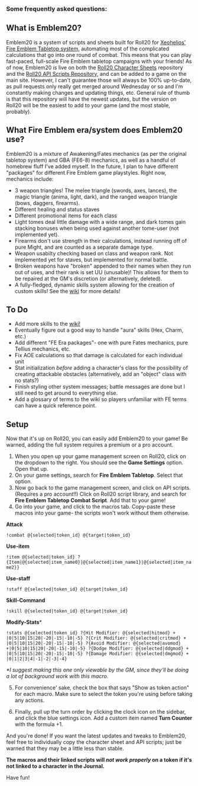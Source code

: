 ### Some frequently asked questions: ###

## What is Emblem20? ##

Emblem20 is a system of scripts and sheets built for Roll20 for [Xeohelios'](https://reddit.com/user/xeohelios) [Fire Emblem Tabletop system](https://www.dropbox.com/sh/fvib0sh0o4fqt8d/AACJ66fUDtxL5atM5-ZcE8Ypa?dl=0), automating most of the complicated calculations that go into one round of combat. This means that you can play fast-paced, full-scale Fire Emblem tabletop campaigns with your friends! As of now, Emblem20 *is* live on both the [Roll20 Character Sheets](https://github.com/Roll20/roll20-character-sheets) repository and the [Roll20 API Scripts Repository](https://github.com/missing-q/roll20-api-scripts), and can be added to a game on the main site. However, I can't guarantee those will always be 100% up-to-date, as pull requests only really get merged around Wednesday or so and I'm constantly making changes and updating things, etc. General rule of thumb is that this repository will have the newest updates, but the version on Roll20 will be the easiest to add to your game (and the most stable, probably).

## What Fire Emblem era/system does Emblem20 use? ##

Emblem20 is a mixture of Awakening/Fates mechanics (as per the original tabletop system) and GBA (FE6-8) mechanics, as well as a handful of homebrew fluff I've added myself. In the future, I plan to have different "packages" for different Fire Emblem game playstyles. Right now, mechanics include:
- 3 weapon triangles! The melee triangle (swords, axes, lances), the magic triangle (anima, light, dark), and the ranged weapon triangle (bows, daggers, firearms).
- Different healing and status staves
- Different promotional items for each class
- Light tomes deal little damage with a wide range, and dark tomes gain stacking bonuses when being used against another tome-user (not implemented yet).
- Firearms don't use strength in their calculations, instead running off of pure Might, and are counted as a separate damage type. 
- Weapon usabilty checking based on class and weapon rank. Not implemented yet for staves, but implemented for normal battle. 
- Broken weapons have "broken" appended to their names when they run out of uses, and their rank is set UU (unusable)! This allows for them to be repaired at the GM's discretion (or alternatively, deleted).
- A fully-fledged, dynamic skills system allowing for the creation of custom skills! See the [wiki](https://github.com/missing-q/emblem20/wiki) for more details!

## To Do ##
- Add more skills to the [wiki!](https://github.com/missing-q/emblem20/wiki)
- Eventually figure out a good way to handle "aura" skills (Hex, Charm, etc.)
- Add different "FE Era packages"- one with pure Fates mechanics, pure Tellius mechanics, etc.
- Fix AOE calculations so that damage is calculated for each individual unit
- Stat initialization *before* adding a character's class for the possibility of creating attackable obstacles (alternatively, add an "object" class with no stats?)
- Finish styling other system messages; battle messages are done but I still need to get around to everything else.
- Add a glossary of terms to the wiki so players unfamiliar with FE terms can have a quick reference point.

## Setup ##

Now that it's up on Roll20, you can easily add Emblem20 to your game! Be warned, adding the full system requires a premium or a pro account.

1. When you open up your game management screen on Roll20, click on the dropdown to the right. You should see the **Game Settings** option. Open that up.
2. On your game settings, search for **Fire Emblem Tabletop**. Select that option.
3. Now go back to the game management screen, and click on API scripts. (Requires a pro account!!) Click on Roll20 script library, and search for **Fire Emblem Tabletop Combat Script**. Add that to your game!
4. Go into your game, and click to the macros tab. Copy-paste these macros into your game- the scripts won't work without them otherwise.

**Attack**

`!combat @{selected|token_id} @{target|token_id}`

**Use-item**

`!item @{selected|token_id} ?{Item|@{selected|item_name0}|@{selected|item_name1}|@{selected|item_name2}}`

**Use-staff**

`!staff @{selected|token_id} @{target|token_id}`

**Skill-Command**

`!skill @{selected|token_id} @{target|token_id}`

**Modify-Stats**\*

`!stats @{selected|token_id} ?{Hit Modifier: @{selected|hitmod} + |0|5|10|15|20|-20|-15|-10|-5} ?{Crit Modifier: @{selected|critmod} + |0|5|10|15|20|-20|-15|-10|-5} ?{Avoid Modifier: @{selected|avomod} +|0|5|10|15|20|-20|-15|-10|-5} ?{Dodge Modifier: @{selected|ddgmod} + |0|5|10|15|20|-20|-15|-10|-5} ?{Damage Modifier: @{selected|dmgmod} + |0|1|2|3|4|-1|-2|-3|-4}`

_*I suggest making this one only viewable by the GM, since they'll be doing a lot of background work with this macro._

5. For convenience' sake, check the box that says "Show as token action" for each macro. Make sure to select the token you're using before taking any actions.

6. Finally, pull up the turn order by clicking the clock icon on the sidebar, and click the blue settings icon. Add a custom item named **Turn Counter** with the formula +1. 

And you're done! If you want the latest updates and tweaks to Emblem20, feel free to individually copy the character sheet and API scripts; just be warned that they may be a little less than stable.

**The macros and their linked scripts will *not work properly* on a token if it's not linked to a character in the Journal.**

Have fun!
